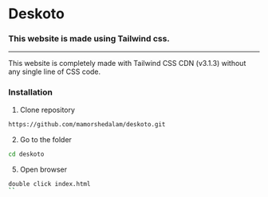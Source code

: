 # Deskoto
### This website is made using Tailwind css.
---
This website is completely made with Tailwind CSS CDN (v3.1.3) without any single line of CSS code.

### Installation

1. Clone repository

```bash
https://github.com/mamorshedalam/deskoto.git
```

2. Go to the folder

```bash
cd deskoto
```

5. Open browser

```bash
double click index.html
``
